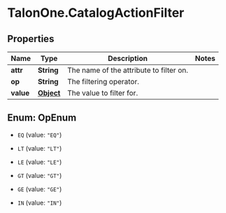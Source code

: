 # TalonOne.CatalogActionFilter

## Properties

Name | Type | Description | Notes
------------ | ------------- | ------------- | -------------
**attr** | **String** | The name of the attribute to filter on. | 
**op** | **String** | The filtering operator. | 
**value** | [**Object**](.md) | The value to filter for. | 



## Enum: OpEnum


* `EQ` (value: `"EQ"`)

* `LT` (value: `"LT"`)

* `LE` (value: `"LE"`)

* `GT` (value: `"GT"`)

* `GE` (value: `"GE"`)

* `IN` (value: `"IN"`)




